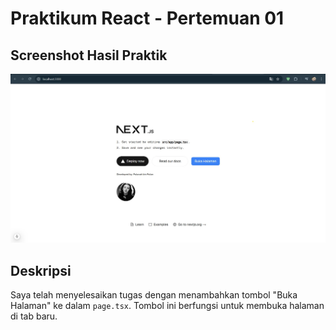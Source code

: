 # Praktikum React - Pertemuan 01  

## Screenshot Hasil Praktik  
![Tampilan Hasil](./screenshots/hasil-praktik.jpg)  

## Deskripsi  
Saya telah menyelesaikan tugas dengan menambahkan tombol "Buka Halaman" ke dalam `page.tsx`. Tombol ini berfungsi untuk membuka halaman di tab baru.   
